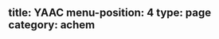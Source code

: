 title: YAAC
menu-position: 4
type: page
category: achem
---



<!--%
subpages = [sp for sp in pages if sp.get("title") == page["title"] and sp["type"] == "subpage"]
subpages.sort(key=lambda p: int(p["menu-position"]))
for sp in subpages:
    link = "1. <a href=" + sp["url"] + ">" + hx(sp["subtitle"]) + "</a>"
    print(link)
%-->



